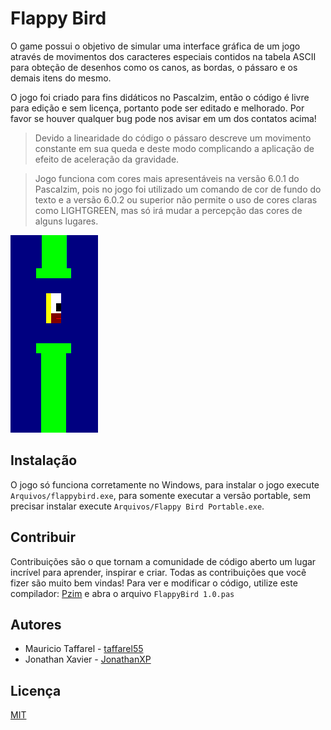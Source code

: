 # Flappy Bird

O game possui o objetivo de simular uma interface gráfica de um jogo através de movimentos dos caracteres especiais contidos na tabela ASCII para obteção de desenhos como os canos, as bordas, o pássaro e os demais itens do mesmo.

O jogo foi criado para fins didáticos no Pascalzim, então o código é livre para edição e sem licença, portanto pode ser editado e melhorado. Por favor se houver qualquer bug pode nos avisar em um dos contatos acima!

> Devido a linearidade do código o pássaro descreve um movimento constante em sua queda e deste modo complicando a aplicação de efeito de aceleração da gravidade.

> Jogo funciona com cores mais apresentáveis na versão 6.0.1 do Pascalzim, pois no jogo foi utilizado um comando de cor de fundo do texto e a versão 6.0.2 ou superior não permite o uso de cores claras como LIGHTGREEN, mas só irá mudar a percepção das cores de alguns lugares.

![Imagem](https://raw.githubusercontent.com/taffarel55/FlappyBird/master/Arquivos/dataflappy/left%20bitmap.bmp)

## Instalação
O jogo só funciona corretamente no Windows, para instalar o jogo execute `Arquivos/flappybird.exe`, para somente executar a versão portable, sem precisar instalar execute `Arquivos/Flappy Bird Portable.exe`.

## Contribuir
Contribuições são o que tornam a comunidade de código aberto um lugar incrível para aprender, inspirar e criar. Todas as contribuições que você fizer são muito bem vindas!
Para ver e modificar o código, utilize este compilador: [Pzim](http://pascalzimbr.blogspot.com/) e abra o arquivo `FlappyBird 1.0.pas`

## Autores
* Mauricio Taffarel - [taffarel55](https://github.com/taffarel55)
* Jonathan Xavier - [JonathanXP](https://github.com/JonathanXP)

## Licença
[MIT](https://github.com/taffarel55/FlappyBird/blob/master/LICENSE)
